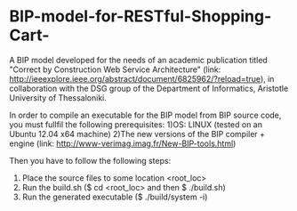 # BIP-model-for-RESTful-Shopping-Cart-

A BIP model developed for the needs of an academic publication titled "Correct by Construction Web Service Architecture" (link: http://ieeexplore.ieee.org/abstract/document/6825962/?reload=true), in collaboration with the DSG group of the Department of Informatics, Aristotle University of Thessaloniki.

In order to compile an executable for the BIP model from BIP source code, you must fullfil the following prerequisites: 
  1)OS: LINUX (tested on an Ubuntu 12.04 x64 machine)
  2)The new versions of the BIP compiler + engine (link: http://www-verimag.imag.fr/New-BIP-tools.html) 

Then you have to follow the following steps: 

1. Place the source files to some location <root_loc> 
2. Run the build.sh ($ cd <root_loc> and then $ ./build.sh) 
3. Run the generated executable ($ ./build/system -i) 



